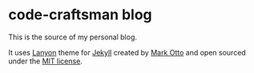 # code-craftsman blog

This is the source of my personal blog.

It uses [Lanyon](https://github.com/poole/lanyon) theme for [Jekyll](http://jekyllrb.com) created by [Mark Otto](https://twitter.com/mdo) and open sourced under the [MIT license](LICENSE.md).

